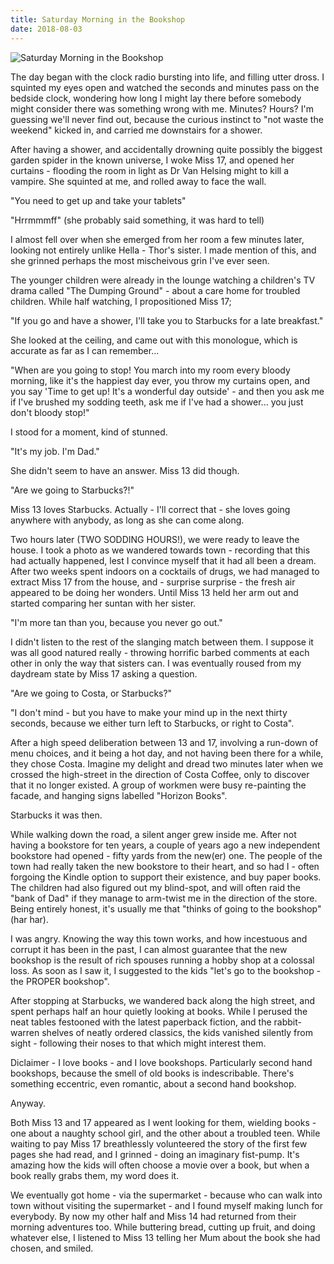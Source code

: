 ```yaml
---
title: Saturday Morning in the Bookshop
date: 2018-08-03
---
```


![Saturday Morning in the Bookshop](https://source.unsplash.com/_nRpqIBM40Q/1600x900)

The day began with the clock radio bursting into life, and filling utter dross. I squinted my eyes open and watched the seconds and minutes pass on the bedside clock, wondering how long I might lay there before somebody might consider there was something wrong with me. Minutes? Hours? I'm guessing we'll never find out, because the curious instinct to "not waste the weekend" kicked in, and carried me downstairs for a shower.

After having a shower, and accidentally drowning quite possibly the biggest garden spider in the known universe, I woke Miss 17, and opened her curtains - flooding the room in light as Dr Van Helsing might to kill a vampire. She squinted at me, and rolled away to face the wall.

"You need to get up and take your tablets"

"Hrrmmmff" (she probably said something, it was hard to tell)

I almost fell over when she emerged from her room a few minutes later, looking not entirely unlike Hella - Thor's sister. I made mention of this, and she grinned perhaps the most mischeivous grin I've ever seen.

The younger children were already in the lounge watching a children's TV drama called "The Dumping Ground" - about a care home for troubled children. While half watching, I propositioned Miss 17;

"If you go and have a shower, I'll take you to Starbucks for a late breakfast."

She looked at the ceiling, and came out with this monologue, which is accurate as far as I can remember...

"When are you going to stop! You march into my room every bloody morning, like it's the happiest day ever, you throw my curtains open, and you say 'Time to get up! It's a wonderful day outside' - and then you ask me if I've brushed my sodding teeth, ask me if I've had a shower... you just don't bloody stop!"

I stood for a moment, kind of stunned.

"It's my job. I'm Dad."

She didn't seem to have an answer. Miss 13 did though.

"Are we going to Starbucks?!"

Miss 13 loves Starbucks. Actually - I'll correct that - she loves going anywhere with anybody, as long as she can come along.

Two hours later (TWO SODDING HOURS!), we were ready to leave the house. I took a photo as we wandered towards town - recording that this had actually happened, lest I convince myself that it had all been a dream. After two weeks spent indoors on a cocktails of drugs, we had managed to extract Miss 17 from the house, and - surprise surprise - the fresh air appeared to be doing her wonders. Until Miss 13 held her arm out and started comparing her suntan with her sister.

"I'm more tan than you, because you never go out."

I didn't listen to the rest of the slanging match between them. I suppose it was all good natured really - throwing horrific barbed comments at each other in only the way that sisters can. I was eventually roused from my daydream state by Miss 17 asking a question.

"Are we going to Costa, or Starbucks?"

"I don't mind - but you have to make your mind up in the next thirty seconds, because we either turn left to Starbucks, or right to Costa".

After a high speed deliberation between 13 and 17, involving a run-down of menu choices, and it being a hot day, and not having been there for a while, they chose Costa. Imagine my delight and dread two minutes later when we crossed the high-street in the direction of Costa Coffee, only to discover that it no longer existed. A group of workmen were busy re-painting the facade, and hanging signs labelled "Horizon Books".

Starbucks it was then.

While walking down the road, a silent anger grew inside me. After not having a bookstore for ten years, a couple of years ago a new independent bookstore had opened - fifty yards from the new(er) one. The people of the town had really taken the new bookstore to their heart, and so had I - often forgoing the Kindle option to support their existence, and buy paper books. The children had also figured out my blind-spot, and will often raid the "bank of Dad" if they manage to arm-twist me in the direction of the store. Being entirely honest, it's usually me that "thinks of going to the bookshop" (har har).

I was angry. Knowing the way this town works, and how incestuous and corrupt it has been in the past, I can almost guarantee that the new bookshop is the result of rich spouses running a hobby shop at a colossal loss. As soon as I saw it, I suggested to the kids "let's go to the bookshop - the PROPER bookshop".

After stopping at Starbucks, we wandered back along the high street, and spent perhaps half an hour quietly looking at books. While I perused the neat tables festooned with the latest paperback fiction, and the rabbit-warren shelves of neatly ordered classics, the kids vanished silently from sight - following their noses to that which might interest them.

Diclaimer - I love books - and I love bookshops. Particularly second hand bookshops, because the smell of old books is indescribable. There's something eccentric, even romantic, about a second hand bookshop.

Anyway.

Both Miss 13 and 17 appeared as I went looking for them, wielding books - one about a naughty school girl, and the other about a troubled teen. While waiting to pay Miss 17 breathlessly volunteered the story of the first few pages she had read, and I grinned - doing an imaginary fist-pump. It's amazing how the kids will often choose a movie over a book, but when a book really grabs them, my word does it.

We eventually got home - via the supermarket - because who can walk into town without visiting the supermarket - and I found myself making lunch for everybody. By now my other half and Miss 14 had returned from their morning adventures too. While buttering bread, cutting up fruit, and doing whatever else, I listened to Miss 13 telling her Mum about the book she had chosen, and smiled.
